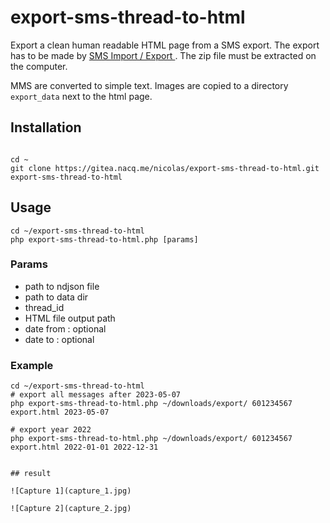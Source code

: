 # export-sms-thread-to-html

Export a clean human readable HTML page from a SMS export. The export has to be made by [SMS Import / Export ](https://github.com/tmo1/sms-ie). The zip file must be extracted on the computer.

MMS are converted to simple text. Images are copied to a directory `export_data` next to the html page.

## Installation 

```shell

cd ~
git clone https://gitea.nacq.me/nicolas/export-sms-thread-to-html.git
export-sms-thread-to-html

```

## Usage

```shell
cd ~/export-sms-thread-to-html
php export-sms-thread-to-html.php [params]
```

### Params
 - path to ndjson file
 - path to data dir
 - thread_id
 - HTML file output path
 - date from : optional
 - date to : optional

### Example
```shell
cd ~/export-sms-thread-to-html
# export all messages after 2023-05-07
php export-sms-thread-to-html.php ~/downloads/export/ 601234567 export.html 2023-05-07 

# export year 2022
php export-sms-thread-to-html.php ~/downloads/export/ 601234567 export.html 2022-01-01 2022-12-31 


## result

![Capture 1](capture_1.jpg)

![Capture 2](capture_2.jpg)